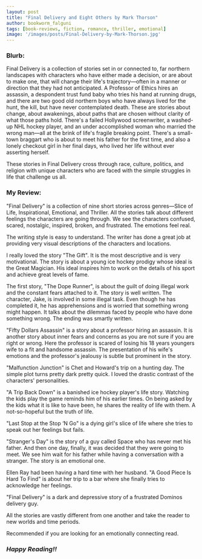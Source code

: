 ```yaml
---
layout: post
title: "Final Delivery and Eight Others by Mark Thorson"
author: bookworm_falguni
tags: [book-reviews, fiction, romance, thriller, emotional]
image: '/images/posts/Final-Delivery-by-Mark-Thorson.jpg'
---
```


### **Blurb:**
Final Delivery is a collection of stories set in or connected to, far northern landscapes with characters who have either made a decision, or are about to make one, that will change their life's trajectory—often in a manner or direction that they had not anticipated. A Professor of Ethics hires an assassin, a despondent trust fund baby who tries his hand at running drugs, and there are two good old northern boys who have always lived for the hunt, the kill, but have never contemplated death. These are stories about change, about awakenings, about paths that are chosen without clarity of what those paths hold. There's a failed Hollywood screenwriter, a washed-up NHL hockey player, and an under accomplished woman who married the wrong man—all at the brink of life's fragile breaking point. There's a small-town braggart who is about to meet his father for the first time, and also a lonely checkout girl in her final days, who lived her life without ever asserting herself.

These stories in Final Delivery cross through race, culture, politics, and religion with unique characters who are faced with the simple struggles in life that challenge us all.

### **My Review:**
"Final Delivery" is a collection of nine short stories across genres—Slice of Life, Inspirational, Emotional, and Thriller. All the stories talk about different feelings the characters are going through. We see the characters confused, scared, nostalgic, inspired, broken, and frustrated. The emotions feel real.

The writing style is easy to understand. The writer has done a great job at providing very visual descriptions of the characters and locations.

I really loved the story "The Gift". It is the most descriptive and is very motivational. The story is about a young ice hockey prodigy whose ideal is the Great Magician. His ideal inspires him to work on the details of his sport and achieve great levels of fame.

The first story, "The Dope Runner", is about the guilt of doing illegal work and the constant fears attached to it. The story is well written. The character, Jake, is involved in some illegal task. Even though he has completed it, he has apprehensions and is worried that something wrong might happen. It talks about the dilemmas faced by people who have done something wrong. The ending was smartly written.

"Fifty Dollars Assassin" is a story about a professor hiring an assassin. It is another story about inner fears and concerns as you are not sure if you are right or wrong. Here the professor is scared of losing his 18 years youngers wife to a fit and handsome assassin. The presentation of his wife's emotions and the professor's jealousy is subtle but prominent in the story.

"Malfunction Junction" is Chet and Howard's trip on a hunting day. The simple plot turns pretty dark pretty quick. I loved the drastic contrast of the characters' personalities.

"A Trip Back Down" is a banished ice hockey player's life story. Watching the kids play the game reminds him of his earlier times. On being asked by the kids what it is like to have been, he shares the reality of life with them. A not-so-hopeful but the truth of life.

"Last Stop at the Stop ‘N Go" is a dying girl's slice of life where she tries to speak out her feelings but fails.

"Stranger's Day" is the story of a guy called Space who has never met his father. And then one day, finally, it was decided that they were going to meet. We see him wait for his father while having a conversation with a stranger. The story is an emotional one.

Ellen Ray had been having a hard time with her husband. "A Good Piece Is Hard To Find" is about her trip to a bar where she finally tries to acknowledge her feelings.

"Final Delivery" is a dark and depressive story of a frustrated Dominos delivery guy.

All the stories are vastly different from one another and take the reader to new worlds and time periods.

Recommended if you are looking for an emotionally connecting read.

### ***Happy Reading!!***

